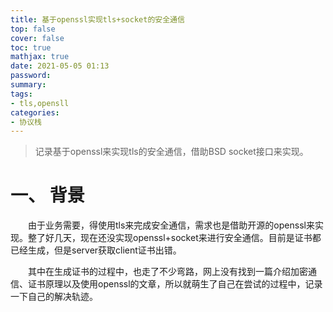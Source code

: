 ```yaml
---
title: 基于openssl实现tls+socket的安全通信
top: false
cover: false
toc: true
mathjax: true
date: 2021-05-05 01:13
password:
summary:
tags:
- tls,opensll
categories:
- 协议栈
---
```


> 记录基于openssl来实现tls的安全通信，借助BSD socket接口来实现。

# 一、 背景
&emsp;&emsp;由于业务需要，得使用tls来完成安全通信，需求也是借助开源的openssl来实现。整了好几天，现在还没实现openssl+socket来进行安全通信。目前是证书都已经生成，但是server获取client证书出错。

&emsp;&emsp;其中在生成证书的过程中，也走了不少弯路，网上没有找到一篇介绍加密通信、证书原理以及使用openssl的文章，所以就萌生了自己在尝试的过程中，记录一下自己的解决轨迹。